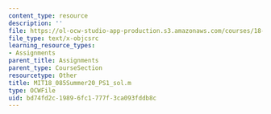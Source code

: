 ```yaml
---
content_type: resource
description: ''
file: https://ol-ocw-studio-app-production.s3.amazonaws.com/courses/18-085-computational-science-and-engineering-i-summer-2020/bd74fd2c19896fc1777f3ca093fddb8c_MIT18_085Summer20_PS1_sol.m
file_type: text/x-objcsrc
learning_resource_types:
- Assignments
parent_title: Assignments
parent_type: CourseSection
resourcetype: Other
title: MIT18_085Summer20_PS1_sol.m
type: OCWFile
uid: bd74fd2c-1989-6fc1-777f-3ca093fddb8c
---
```

